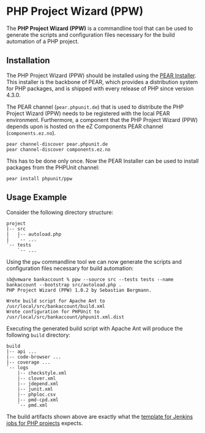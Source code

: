 PHP Project Wizard (PPW)
========================

The **PHP Project Wizard (PPW)** is a commandline tool that can be used to generate the scripts and configuration files necessary for the build automation of a PHP project.

Installation
------------

The PHP Project Wizard (PPW) should be installed using the [PEAR Installer](http://pear.php.net/). This installer is the backbone of PEAR, which provides a distribution system for PHP packages, and is shipped with every release of PHP since version 4.3.0.

The PEAR channel (`pear.phpunit.de`) that is used to distribute the PHP Project Wizard (PPW) needs to be registered with the local PEAR environment. Furthermore, a component that the PHP Project Wizard (PPW) depends upon is hosted on the eZ Components PEAR channel (`components.ez.no`).

    pear channel-discover pear.phpunit.de
    pear channel-discover components.ez.no

This has to be done only once. Now the PEAR Installer can be used to install packages from the PHPUnit channel:

    pear install phpunit/ppw

Usage Example
-------------

Consider the following directory structure:

    project
    |-- src
    |   |-- autoload.php
    |   `-- ...
    `-- tests
        `-- ...

Using the `ppw` commandline tool we can now generate the scripts and configuration files necessary for build automation:

    sb@vmware bankaccount % ppw --source src --tests tests --name bankaccount --bootstrap src/autoload.php .
    PHP Project Wizard (PPW) 1.0.2 by Sebastian Bergmann.

    Wrote build script for Apache Ant to /usr/local/src/bankaccount/build.xml
    Wrote configuration for PHPUnit to /usr/local/src/bankaccount/phpunit.xml.dist

Executing the generated build script with Apache Ant will produce the following `build` directory:

    build
    |-- api ...
    |-- code-browser ...
    |-- coverage ...
    `-- logs
        |-- checkstyle.xml
        |-- clover.xml
        |-- jdepend.xml
        |-- junit.xml
        |-- phploc.csv
        |-- pmd-cpd.xml
        `-- pmd.xml

The build artifacts shown above are exactly what the [template for Jenkins jobs for PHP projects](http://jenkins-php.org/) expects.
